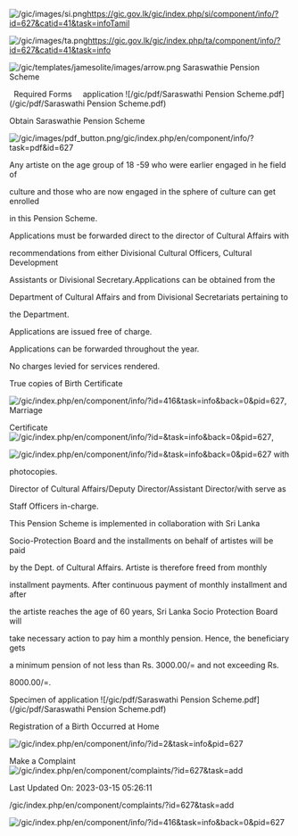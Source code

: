 <!-- Source: https://gic.gov.lk/gic/index.php/en/component/info/?id=627&catid=41&task=info -->

![/gic/images/si.png](/gic/images/si.png)https://gic.gov.lk/gic/index.php/si/component/info/?id=627&catid=41&task=infoTamil

![/gic/images/ta.png](/gic/images/ta.png)https://gic.gov.lk/gic/index.php/ta/component/info/?id=627&catid=41&task=info

![/gic/templates/jamesolite/images/arrow.png](/gic/templates/jamesolite/images/arrow.png) Saraswathie Pension Scheme

  Required Forms     application ![/gic/pdf/Saraswathi Pension Scheme.pdf](/gic/pdf/Saraswathi Pension Scheme.pdf)

Obtain Saraswathie Pension Scheme

![/gic/images/pdf_button.png](/gic/images/pdf_button.png)/gic/index.php/en/component/info/?task=pdf&id=627

Any artiste on the age group of 18 -59 who were earlier engaged in he field of

culture and those who are now engaged in the sphere of culture can get enrolled

in this Pension Scheme.

Applications must be forwarded direct to the director of Cultural Affairs with

recommendations from either Divisional Cultural Officers, Cultural Development

Assistants or Divisional Secretary.Applications can be obtained from the

Department of Cultural Affairs and from Divisional Secretariats pertaining to

the Department.

Applications are issued free of charge.

Applications can be forwarded throughout the year.

No charges levied for services rendered.

True copies of Birth Certificate

![/gic/index.php/en/component/info/?id=416&task=info&back=0&pid=627](/gic/index.php/en/component/info/?id=416&task=info&back=0&pid=627), Marriage

Certificate ![/gic/index.php/en/component/info/?id=&task=info&back=0&pid=627](/gic/index.php/en/component/info/?id=&task=info&back=0&pid=627),

![/gic/index.php/en/component/info/?id=&task=info&back=0&pid=627](/gic/index.php/en/component/info/?id=&task=info&back=0&pid=627) with

photocopies.

Director of Cultural Affairs/Deputy Director/Assistant Director/with serve as

Staff Officers in-charge.

This Pension Scheme is implemented in collaboration with Sri Lanka

Socio-Protection Board and the installments on behalf of artistes will be paid

by the Dept. of Cultural Affairs. Artiste is therefore freed from monthly

installment payments. After continuous payment of monthly installment and after

the artiste reaches the age of 60 years, Sri Lanka Socio Protection Board will

take necessary action to pay him a monthly pension. Hence, the beneficiary gets

a minimum pension of not less than Rs. 3000.00/= and not exceeding Rs.

8000.00/=.

Specimen of application ![/gic/pdf/Saraswathi Pension Scheme.pdf](/gic/pdf/Saraswathi Pension Scheme.pdf)

Registration of a Birth Occurred at Home

![/gic/index.php/en/component/info/?id=2&task=info&pid=627](/gic/index.php/en/component/info/?id=2&task=info&pid=627)

Make a Complaint ![/gic/index.php/en/component/complaints/?id=627&task=add](/gic/index.php/en/component/complaints/?id=627&task=add)

Last Updated On: 2023-03-15 05:26:11

/gic/index.php/en/component/complaints/?id=627&task=add

![/gic/index.php/en/component/info/?id=416&task=info&back=0&pid=627](/gic/index.php/en/component/info/?id=416&task=info&back=0&pid=627)